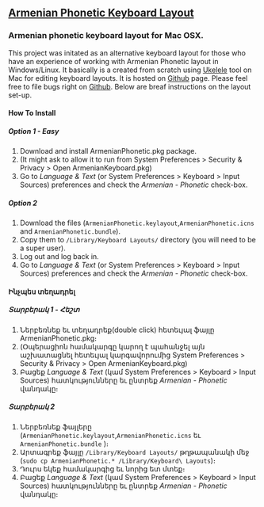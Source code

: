 ## [Armenian Phonetic Keyboard Layout](http://evoyan.org/armenian-phonetic-for-mac)

### Armenian phonetic keyboard layout for Mac OSX.

This project was initated as an alternative keyboard layout for those who have an experience of working with Armenian Phonetic layout in Windows/Linux. It basically is a created from scratch using [Ukelele](http://scripts.sil.org/cms/scripts/page.php?site_id=nrsi&id=ukelele) tool on Mac for editing keyboard layouts. It is hosted on [Github](https://github.com/vahe-evoyan/armenian-phonetic) page. Please feel free to file bugs right on [Github](https://github.com/vahe-evoyan/armenian-phonetic/issues).
Below are breaf instructions on the layout set-up.

#### How To Install

##### Option 1 - Easy
1. Download and install ArmenianPhonetic.pkg package.
2. (It might ask to allow it to run from System Preferences > Security & Privacy > Open ArmenianKeyboard.pkg)
3. Go to *Language & Text* (or System Preferences > Keyboard > Input Sources) preferences and check the *Armenian - Phonetic* check-box.

##### Option 2 

1. Download the files (`ArmenianPhonetic.keylayout`,`ArmenianPhonetic.icns` and `ArmenianPhonetic.bundle`).
2. Copy them to `/Library/Keyboard Layouts/` directory (you will need to be a super user).
3. Log out and log back in.
4. Go to *Language & Text* (or System Preferences > Keyboard > Input Sources) preferences and check the *Armenian - Phonetic* check-box.


#### Ինչպես տեղադրել

##### Տարբերակ 1 - Հեշտ

1. Ներբեռնեք եւ տեղադրեք(double click) հետեւյալ ֆայլը ArmenianPhonetic.pkg։
2. (Օպերացիոն համակարգը կարող է պահանջել այն աշխատացնել հետեւյալ կարգավորումից System Preferences > Security & Privacy > Open ArmenianKeyboard.pkg)
3. Բացեք *Language & Text* (կամ System Preferences > Keyboard > Input Sources) հատկությունները եւ ընտրեք *Armenian - Phonetic* վանդակը։

##### Տարբերակ 2

1. Ներբեռնեք ֆայլերը (`ArmenianPhonetic.keylayout`,`ArmenianPhonetic.icns` եւ `ArmenianPhonetic.bundle` )։
2. Արտագրեք ֆայլը `/Library/Keyboard Layouts/` թղթապանակի մեջ (`sudo cp ArmenianPhonetic.* /Library/Keyboard\ Layouts`)։
3. Դուրս եկեք համակարգից եւ նորից ետ մտեք։
4. Բացեք *Language & Text* (կամ System Preferences > Keyboard > Input Sources) հատկությունները եւ ընտրեք *Armenian - Phonetic* վանդակը։
